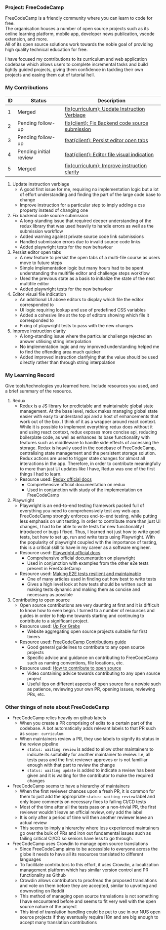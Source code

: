 ### Project: FreeCodeCamp

FreeCodeCamp is a friendly community where you can learn to code for free.  
The organisation houses a number of open source projects such as its online learning platform, mobile app, developer news publication, vscode extension, and more.  
All of its open source solutions work towards the noble goal of providing high quality technical education for free.

I have focused my contributions to its curriculum and web application codebase which allows users to complete incremental tasks and build lightly guided projects, giving them confidence in tackling their own projects and easing them out of tutorial hell.
### My Contributions

| ID | Status | Description |
| -- | ------ | ----------- |
| 1 | Merged | [fix(curriculum): Update Instruction Verbiage](https://github.com/freeCodeCamp/freeCodeCamp/pull/59101) |
| 2 | Pending follow-up | [fix(client): Fix Backend code source submission](https://github.com/freeCodeCamp/freeCodeCamp/pull/58832) |
| 3 | Pending follow-up | [feat(client): Persist editor open tabs](https://github.com/freeCodeCamp/freeCodeCamp/pull/59103) |
| 4 | Pending initial review | [feat(client): Editor file visual indication](https://github.com/freeCodeCamp/freeCodeCamp/pull/59186) |
| 5 | Merged | [fix(curriculum): Improve instruction clarity](https://github.com/freeCodeCamp/freeCodeCamp/pull/59353) |

1. Update instruction verbiage
   * A good first issue for me, requiring no implementation logic but a lot of effort understanding and finding the part of the large code base to change
   * Improve instruction for a particular step to imply adding a css property instead of changing one
2. Fix backend code source submission
   * A long-standing issue that required deeper understanding of the redux library that was used heavily to handle errors as well as the submission workflow
   * Added warning against private source code link submissions
   * Handled submission errors due to invalid source code links
   * Added playwright tests for the new behaviour
3. Persist editor open tabs
   * A new feature to persist the open tabs of a multi-file course as users move to future steps
   * Simple implementation logic but many hours had to be spent understanding the multifile editor and challenge steps workflow
   * Used the previous state as a basis to initialize the state of the next multifile editor
   * Added playwright tests for the new behaviour
4. Editor visual file indication
   * An additional UI above editors to display which file the editor corresponded to
   * UI logic requiring lookup and use of predefined CSS variables
   * Added a cohesive line at the top of editors showing which file it corresponded to
   * Fixing of playwright tests to pass with the new changes
5. Improve instruction clarity
   * A long-standing issue where the particular challenge rejected an answer utilising string interpolation
   * No implementation logic and my improved understanding helped me to find the offending area much quicker
   * Added improved instruction clarifying that the value should be used directly rather than through string interpolation

### My Learning Record

Give tools/technologies you learned here. Include resources you used, and a brief summary of the resource.
1. Redux  
   * Redux is a JS library for predictable and maintainable global state management. At the base level, redux makes managing global state easier with easy to understand api and a host of enhancements that work out of the box. I think of it as a wrapper around react context. While it is possible to implement everything redux does without it and using react context, redux exposes more concise api, reducing boilerplate code, as well as enhances its base functionality with features such as middleware to handle side effects of accessing the storage.
Redux is heavily used in the codebase of FreeCodeCamp, centralising state management and the persistent storage solution. Redux actions are used to trigger state changes for almost all interactions in the app.
Therefore, in order to contribute meaningfully to more than just UI updates like I have, Redux was one of the first things I had to learn.
   * Resource used: [Redux official docs](https://redux.js.org)
     * Comprehensive official documentation on redux
     * Used in conjunction with study of the implementation on FreeCodeCamp
2. Playwright
   * Playwright is an end-to-end testing framework packed full of everything you need to comprehensively test any web app. FreeCodeCamp strongly enforces end-to-end testing, while putting less emphasis on unit testing. In order to contribute more than just UI changes, I had to be able to write tests for new functionality I introduced or bugs I fixed. Thus, I learned not just how to write good tests, but how to set up, run and write tests using Playwright. With the popularity of playwright coupled with the importance of testing, this is a critical skill to have in my career as a software engineer.
   * Resource used: [Playwright official docs](https://playwright.dev/docs/intro)
     * Comprehensive official documentation on playwright
     * Used in conjunction with examples from the other e2e tests present in FreeCodeCamp
   * Resource used: [Making E2E tests resilient and maintainable](https://medium.com/@jeremie.fleurant/how-i-managed-to-leave-my-e2e-tests-for-months-and-find-them-all-green-32dd3361c082)
     * One of many articles used in finding out how best to write tests
     * Gives a high level look at how tests should be written such as making tests dynamic and making them as concise and necessary as possible
3. Contributing to open source
   * Open source contributions are very daunting at first and it is difficult to know how to even begin. I turned to a number of resources and guides in order to help me towards starting and continuing to contribute to a significant project.
   * Resource used: [Up For Grabs](https://up-for-grabs.net)
     * Website aggregating open source projects suitable for first timers
   * Resource used: [FreeCodeCamp Contributions guide](https://contribute.freecodecamp.org/intro/)
     * Good general guidelines to contribute to any open source projects
     * Specific advice and guidance on contributing to FreeCodeCamp such as naming conventions, file locations, etc.
   * Resource used: [How to contribute to open source](https://www.youtube.com/watch?v=cuoNzXFLitc)
     * Video containing advice towards contributing to any open source project
     * Useful tips on different aspects of open source for a newbie such as patience, reviewing your own PR, opening issues, reviewing PRs, etc.

### Other things of note about FreeCodeCamp
* FreeCodeCamp relies heavily on github labels
  * When you create a PR comprising of edits to a certain part of the codebase. A bot automatically adds relevant labels to that PR such as `scope: curriculum`
  * When maintainers review a PR, they use labels to signify its status in the review pipeline
    * `status: waiting review` is added to allow other maintainers to indicate its suitability for another maintainer to review. I.e, all tests pass and the first reviewer approves or is not familliar enough with that part to review the change
    * `status: waiting update` is added to indicate a review has been given and it is waiting for the contributor to make the required changes
* FreeCodeCamp seems to have a hierarchy of maintainers
  * When the first reviewer chances upon a fresh PR, it is common for them to just add the appropriate `status: waiting review` label and only leave comments on necessary fixes to failing CI/CD tests
  * Most of the time after all the tests pass on a non-trivial PR, the first reviewer wouldn't leave an official review, only add the label
  * It is only after a period of time will then another reviewer leave an actual review
  * This seems to imply a hierarchy where less experienced maintainers go over the bulk of PRs and iron out fundamental issues such as failing critical CI/CD so seniors have less to go through.
* FreeCodeCamp uses Crowdin to manage open source translations
  * Since FreeCodeCamp aims to be accessible to everyone across the globe it needs to have all its resources translated to different languages
  * To facilitate contributors to this effort, it uses Crowdin, a localization management platform which has similar version control and PR functionality as Github
  * Crowdin allows contributors to proofread the proposed translations and vote on them before they are accepted, similar to upvoting and downvoting on Reddit
  * This method of managing open source translations is not something I have encountered before and seems to fit very well with the open source nature of the project
  * This kind of translation handling could be put to use in our NUS open source projects if they eventually require i18n and are big enough to accept many translation contributions

